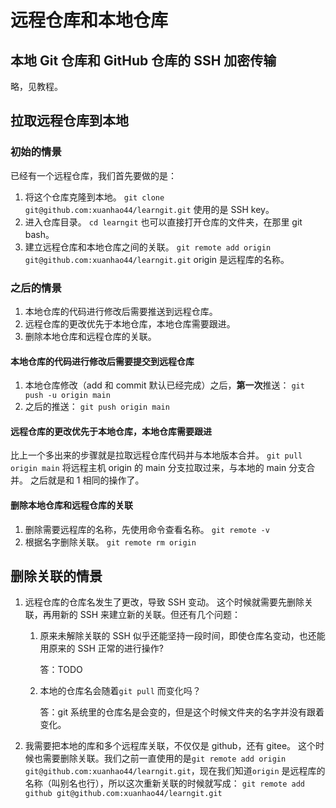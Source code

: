 # 远程仓库和本地仓库

## 本地 Git 仓库和 GitHub 仓库的 SSH 加密传输

略，见教程。

## 拉取远程仓库到本地

### 初始的情景

已经有一个远程仓库，我们首先要做的是：

1. 将这个仓库克隆到本地。
```git clone git@github.com:xuanhao44/learngit.git```
使用的是 SSH key。
2. 进入仓库目录。
```cd learngit```
也可以直接打开仓库的文件夹，在那里 git bash。
3. 建立远程仓库和本地仓库之间的关联。
```git remote add origin git@github.com:xuanhao44/learngit.git```
origin 是远程库的名称。

### 之后的情景

1. 本地仓库的代码进行修改后需要推送到远程仓库。
2. 远程仓库的更改优先于本地仓库，本地仓库需要跟进。
3. 删除本地仓库和远程仓库的关联。

#### 本地仓库的代码进行修改后需要提交到远程仓库

1. 本地仓库修改（add 和 commit 默认已经完成）之后，**第一次**推送：
```git push -u origin main```
2. 之后的推送：
```git push origin main```

#### 远程仓库的更改优先于本地仓库，本地仓库需要跟进

比上一个多出来的步骤就是拉取远程仓库代码并与本地版本合并。
```git pull origin main```
将远程主机 origin 的 main 分支拉取过来，与本地的 main 分支合并。
之后就是和 1 相同的操作了。

#### 删除本地仓库和远程仓库的关联

1. 删除需要远程库的名称，先使用命令查看名称。
```git remote -v```
2. 根据名字删除关联。
```git remote rm origin```

## 删除关联的情景

1. 远程仓库的仓库名发生了更改，导致 SSH 变动。
   这个时候就需要先删除关联，再用新的 SSH 来建立新的关联。但还有几个问题：
   
   1. 原来未解除关联的 SSH 似乎还能坚持一段时间，即使仓库名变动，也还能用原来的 SSH 正常的进行操作?
   
      答：TODO
   
   2. 本地的仓库名会随着`git pull` 而变化吗？
   
      答：git 系统里的仓库名是会变的，但是这个时候文件夹的名字并没有跟着变化。
2. 我需要把本地的库和多个远程库关联，不仅仅是 github，还有 gitee。
   这个时候也需要删除关联。我们之前一直使用的是`git remote add origin git@github.com:xuanhao44/learngit.git`，现在我们知道`origin` 是远程库的名称（叫别名也行），所以这次重新关联的时候就写成：
   ```git remote add github git@github.com:xuanhao44/learngit.git```
